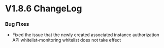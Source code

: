 # V1.8.6 ChangeLog

### Bug Fixes
* Fixed the issue that the newly created associated instance authorization API whitelist-monitoring whitelist does not take effect
